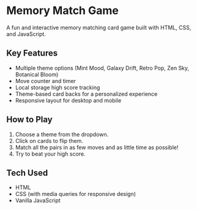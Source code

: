 # Memory Match Game

A fun and interactive memory matching card game built with HTML, CSS, and JavaScript.

## Key Features 

- Multiple theme options (Mint Mood, Galaxy Drift, Retro Pop, Zen Sky, Botanical Bloom)
- Move counter and timer 
- Local storage high score tracking 
- Theme-based card backs for a personalized experience
- Responsive layout for desktop and mobile 

## How to Play 

1. Choose a theme from the dropdown.
2. Click on cards to flip them.
3. Match all the pairs in as few moves and as little time as possible!
4. Try to beat your high score.

## Tech Used 

- HTML  
- CSS (with media queries for responsive design)  
- Vanilla JavaScript  


